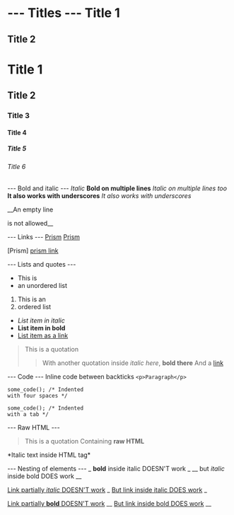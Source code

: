 --- Titles ---
Title 1
==

Title 2
-------

# Title 1
## Title 2
### Title 3
#### Title 4
##### Title 5
###### Title 6

--- Bold and italic ---
*Italic*
**Bold on
multiple lines**
*Italic on
multiple lines too*
__It also works with underscores__
_It also works with underscores_

__An empty line

is not allowed__

--- Links ---
[Prism](http://www.prismjs.com)
[Prism](http://www.prismjs.com "Prism")

[prism link]: http://www.prismjs.com (Prism)
[Prism] [prism link]

--- Lists and quotes ---
* This is
* an unordered list

1. This is an
2. ordered list

* *List item in italic*
* **List item in bold**
* [List item as a link](http://example.com "This is an example")

> This is a quotation
>> With another quotation inside
> _italic here_, __bold there__
> And a [link](http://example.com)

--- Code ---
Inline code between backticks `<p>Paragraph</p>`

    some_code(); /* Indented
    with four spaces */

	some_code(); /* Indented
	with a tab */

--- Raw HTML ---
> This is a quotation
> Containing <strong>raw HTML</strong>

<p>*Italic text inside HTML tag*</p>

--- Nesting of elements ---
_ **bold** inside italic DOESN'T work _
__ but *italic* inside bold DOES work __

[Link partially *italic* DOESN'T work](http://example.com)
_ [But link inside italic DOES work](http://example.com) _

[Link partially **bold** DOESN'T work](http://example.com)
__ [But link inside bold DOES work](http://example.com) __